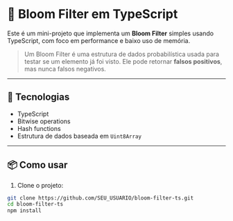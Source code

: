 # 🌱 Bloom Filter em TypeScript

Este é um mini-projeto que implementa um **Bloom Filter** simples usando TypeScript, com foco em performance e baixo uso de memória.

> Um Bloom Filter é uma estrutura de dados probabilística usada para testar se um elemento já foi visto. Ele pode retornar **falsos positivos**, mas nunca falsos negativos.

---

## 🚀 Tecnologias

- TypeScript
- Bitwise operations
- Hash functions
- Estrutura de dados baseada em `Uint8Array`

---

## 📦 Como usar

1. Clone o projeto:

```bash
git clone https://github.com/SEU_USUARIO/bloom-filter-ts.git
cd bloom-filter-ts
npm install
```
